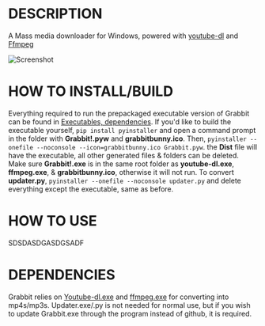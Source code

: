 # DESCRIPTION
A Mass media downloader for Windows, powered with [youtube-dl](https://github.com/ytdl-org/youtube-dl) and [Ffmpeg](https://ffmpeg.zeranoe.com/builds/)

![Screenshot](https://i.imgur.com/ArvmJpv.png "Optional title")
# HOW TO INSTALL/BUILD
Everything required to run the prepackaged executable version of Grabbit can be found in [Executables, dependencies](https://github.com/TrashRat/Grabbit/raw/master/EXECUTABLE%20VERSION%2C%20DEPENDENCIES.zip). If you'd like to build the executable yourself, `pip install pyinstaller` and open a command prompt in the folder with **Grabbit!.pyw** and **grabbitbunny.ico**. Then,
`pyinstaller --onefile --noconsole --icon=grabbitbunny.ico Grabbit.pyw`. the **Dist** file will have the executable, all other generated files & folders can be deleted. Make sure **Grabbit!.exe** is in the same root folder as **youtube-dl.exe**, **ffmpeg.exe**, & **grabbitbunny.ico**, otherwise it will not run. To convert **updater.py**, `pyinstaller --onefile --noconsole updater.py` and delete everything except the executable, same as before.
# HOW TO USE
SDSDASDGASDGSADF
# DEPENDENCIES
Grabbit relies on [Youtube-dl.exe](https://yt-dl.org/latest/youtube-dl.exe) and [ffmpeg.exe](https://drive.google.com/uc?export=download&id=1EeMqfcI8w5rfU7wCIJEKgxO1waXgnvdb) for converting into mp4s/mp3s. 
Updater.exe/.py is not needed for normal use, but if you wish to update Grabbit.exe through the program instead of github, it is required.
